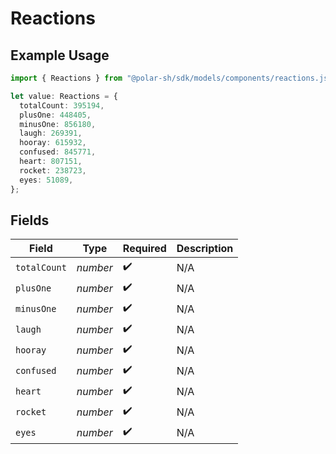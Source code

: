 # Reactions

## Example Usage

```typescript
import { Reactions } from "@polar-sh/sdk/models/components/reactions.js";

let value: Reactions = {
  totalCount: 395194,
  plusOne: 448405,
  minusOne: 856180,
  laugh: 269391,
  hooray: 615932,
  confused: 845771,
  heart: 807151,
  rocket: 238723,
  eyes: 51089,
};
```

## Fields

| Field              | Type               | Required           | Description        |
| ------------------ | ------------------ | ------------------ | ------------------ |
| `totalCount`       | *number*           | :heavy_check_mark: | N/A                |
| `plusOne`          | *number*           | :heavy_check_mark: | N/A                |
| `minusOne`         | *number*           | :heavy_check_mark: | N/A                |
| `laugh`            | *number*           | :heavy_check_mark: | N/A                |
| `hooray`           | *number*           | :heavy_check_mark: | N/A                |
| `confused`         | *number*           | :heavy_check_mark: | N/A                |
| `heart`            | *number*           | :heavy_check_mark: | N/A                |
| `rocket`           | *number*           | :heavy_check_mark: | N/A                |
| `eyes`             | *number*           | :heavy_check_mark: | N/A                |